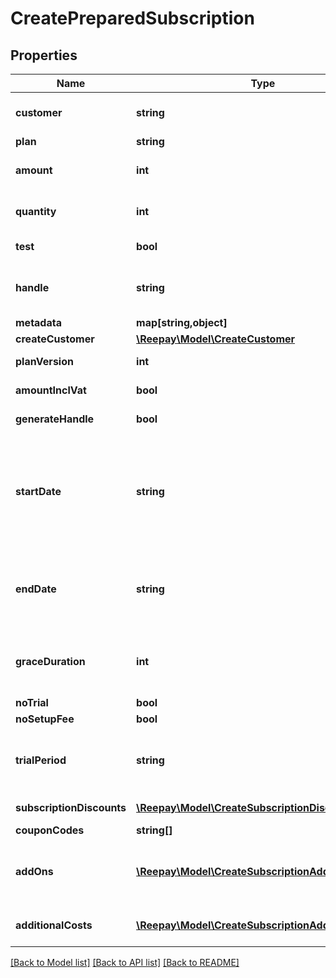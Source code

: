 # CreatePreparedSubscription

## Properties
 Name                      | Type                                                                                        | Description                                                                                                                                                                                                                                                                                                                                                                                                                                                                              | Notes      
---------------------------|---------------------------------------------------------------------------------------------|------------------------------------------------------------------------------------------------------------------------------------------------------------------------------------------------------------------------------------------------------------------------------------------------------------------------------------------------------------------------------------------------------------------------------------------------------------------------------------------|------------
 **customer**              | **string**                                                                                  | Customer handle of existing customer. Customer can also be provided in same operation by supplying the parameter &#x60;create_customer&#x60;.                                                                                                                                                                                                                                                                                                                                            | [optional] 
 **plan**                  | **string**                                                                                  | Plan handle                                                                                                                                                                                                                                                                                                                                                                                                                                                                              | 
 **amount**                | **int**                                                                                     | Optional custom per quantity plan price. If provided the plan price billed for each billing period will be overridden by this price.                                                                                                                                                                                                                                                                                                                                                     | [optional] 
 **quantity**              | **int**                                                                                     | Optional quantity of the plan product for this subscription. If not provided the default is the default plan quantity defined for the plan.                                                                                                                                                                                                                                                                                                                                              | [optional] 
 **test**                  | **bool**                                                                                    | Test flag. If given it will be verified that the account state matches the intended create state.                                                                                                                                                                                                                                                                                                                                                                                        | [optional] 
 **handle**                | **string**                                                                                  | Per account unique handle for the subscription. Max length 255 with allowable characters [a-zA-Z0-9_.-@]. Must be provided if generate_handle not defined.                                                                                                                                                                                                                                                                                                                               | [optional] 
 **metadata**              | **map[string,object]**                                                                      | Custom metadata.                                                                                                                                                                                                                                                                                                                                                                                                                                                                         | [optional] 
 **createCustomer**        | [**\Reepay\Model\CreateCustomer**](CreateCustomer.md)                                       |                                                                                                                                                                                                                                                                                                                                                                                                                                                                                          | [optional] 
 **planVersion**           | **int**                                                                                     | Optional plan version, default is to use newest version of plan                                                                                                                                                                                                                                                                                                                                                                                                                          | [optional] 
 **amountInclVat**         | **bool**                                                                                    | Whether the optional amount is including VAT. Defaults to true.                                                                                                                                                                                                                                                                                                                                                                                                                          | [optional] 
 **generateHandle**        | **bool**                                                                                    | Auto generate handle on the form sub-[sequence_number]                                                                                                                                                                                                                                                                                                                                                                                                                                   | [optional] 
 **startDate**             | **string**                                                                                  | Date and time on the form &#x60;yyyy-MM-dd&#x60;, &#x60;yyyyMMdd&#x60;, &#x60;yyyy-MM-ddTHH:mm&#x60; and &#x60;yyyy-MM-ddTHH:mm:ss&#x60; from which the subscription is eligible to schedule first invoice. If no time part is given start of day will be used. A start date in the past can be used, but no more than one period length in the past. A start date in the past can result in an instant invoice for a past billing period start. Default value is current date and time. | [optional] 
 **endDate**               | **string**                                                                                  | Fixed date and time on the form &#x60;yyyy-MM-dd&#x60;, &#x60;yyyyMMdd&#x60;, &#x60;yyyy-MM-ddTHH:mm&#x60; and &#x60;yyyy-MM-ddTHH:mm:ss&#x60; where the subscription will automatically cancel. The subscription will expire at the end of the billing period containing the end date. Default is no fixed end date.                                                                                                                                                                    | [optional] 
 **graceDuration**         | **int**                                                                                     | A grace duration in seconds from the creation of a subscription where no dunning process is started for a failing invoice. This allows a certain amount of time for the customer to sign up with a payment method.                                                                                                                                                                                                                                                                       | [optional] 
 **noTrial**               | **bool**                                                                                    | Override plan trial settings and disable trial                                                                                                                                                                                                                                                                                                                                                                                                                                           | [optional] 
 **noSetupFee**            | **bool**                                                                                    | Override plan setup fee settings and disable fee                                                                                                                                                                                                                                                                                                                                                                                                                                         | [optional] 
 **trialPeriod**           | **string**                                                                                  | Optional custom trial period overriding the setting on the subscription plan. Defined in ISO 8601 duration. See https://en.wikipedia.org/wiki/ISO_8601#Durations. E.g. &#x60;P7D&#x60; for seven days or &#x60;P1M&#x60; for one month.                                                                                                                                                                                                                                                  | [optional] 
 **subscriptionDiscounts** | [**\Reepay\Model\CreateSubscriptionDiscount[]**](CreateSubscriptionDiscount.md)             | Discounts to attach to subscription. A maximum of 100 discounts is allowed.                                                                                                                                                                                                                                                                                                                                                                                                              | [optional] 
 **couponCodes**           | **string[]**                                                                                | Coupon codes to redeem for subscription                                                                                                                                                                                                                                                                                                                                                                                                                                                  | [optional] 
 **addOns**                | [**\Reepay\Model\CreateSubscriptionAddOn[]**](CreateSubscriptionAddOn.md)                   | Add-ons to attach to subscription. The same add-on can only be attached to subscription once unless unique handles are supplied for the subscription add-on. A maximum of 100 add-ons is allowed.                                                                                                                                                                                                                                                                                        | [optional] 
 **additionalCosts**       | [**\Reepay\Model\CreateSubscriptionAdditionalCost[]**](CreateSubscriptionAdditionalCost.md) | Additional costs to add to subscription at creation time. A maximum of 100 additional costs is allowed.                                                                                                                                                                                                                                                                                                                                                                                  | [optional] 

[[Back to Model list]](../../README.md#documentation-for-models) [[Back to API list]](../../README.md#documentation-for-api-endpoints) [[Back to README]](../../README.md)

